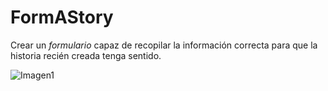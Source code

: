 ﻿# FormAStory
 Crear un _formulario_ capaz de recopilar la información correcta para que la historia recién creada tenga sentido.

![Imagen1](https://github.com/anamariamad/FormAStory/assets/134279099/83a926ed-39bc-4a03-a72e-310bb2aa4e44)
